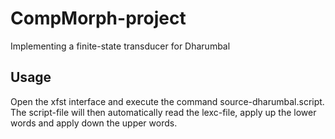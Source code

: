 # CompMorph-project

Implementing a finite-state transducer for Dharumbal

## Usage
Open the xfst interface and execute the command source-dharumbal.script. The script-file will then automatically read the lexc-file, apply up the lower words and apply down the upper words.
